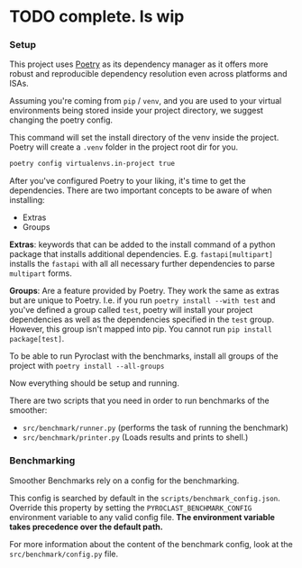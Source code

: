 # TODO complete. Is wip

### Setup
This project uses [Poetry](https://python-poetry.org/) as its dependency manager as it offers more robust and 
reproducible dependency resolution even across platforms and ISAs.

Assuming you're coming from `pip` / `venv`, and you are used to your virtual environments being stored inside your 
project directory, we suggest changing the poetry config.

This command will set the install directory of the venv inside the project. Poetry will create a `.venv` folder in the
project root dir for you.
```bash
poetry config virtualenvs.in-project true
```

After you've configured Poetry to your liking, it's time to get the dependencies. There are two important concepts to 
be aware of when installing:
- Extras
- Groups

**Extras**: keywords that can be added to the install command of a python package that installs additional dependencies. 
E.g. `fastapi[multipart]` installs the `fastapi` with all all necessary further dependencies to parse `multipart` forms.

**Groups**: Are a feature provided by Poetry. They work the same as extras but are unique to Poetry. I.e. if you run 
`poetry install --with test` and you've defined a group called `test`, poetry will install your project dependencies as 
well as the dependencies specified in the `test` group. However, this group isn't mapped into pip. 
You cannot run `pip install package[test]`.

To be able to run Pyroclast with the benchmarks, install all groups of the project with `poetry install --all-groups`

Now everything should be setup and running.

There are two scripts that you need in order to run benchmarks of the smoother:
- `src/benchmark/runner.py` (performs the task of running the benchmark)
- `src/benchmark/printer.py` (Loads results and prints to shell.)

### Benchmarking
Smoother Benchmarks rely on a config for the benchmarking. 

This config is searched by default in the `scripts/benchmark_config.json`. Override this property by setting the 
`PYROCLAST_BENCHMARK_CONFIG` environment variable to any valid config file. **The environment variable takes precedence 
over the default path.**

For more information about the content of the benchmark config, look at the `src/benchmark/config.py` file.

